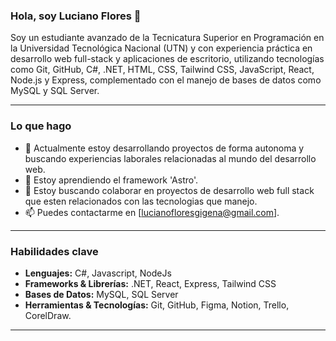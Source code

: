 ### Hola, soy Luciano Flores 👋

Soy un estudiante avanzado de la Tecnicatura Superior en Programación en la Universidad Tecnológica Nacional (UTN) y con experiencia práctica en desarrollo web full-stack y aplicaciones de escritorio, utilizando tecnologías como Git, GitHub, C#, .NET, HTML, CSS, Tailwind CSS, JavaScript, React, Node.js y Express, complementado con el manejo de bases de datos como MySQL y SQL Server.

---

### Lo que hago

- 🔭 Actualmente estoy desarrollando proyectos de forma autonoma y buscando experiencias laborales relacionadas al mundo del desarrollo web.
- 🌱 Estoy aprendiendo el framework 'Astro'.
- 👯 Estoy buscando colaborar en proyectos de desarrollo web full stack que esten relacionados con las tecnologias que manejo.
- 📫 Puedes contactarme en [lucianofloresgigena@gmail.com].

---

### Habilidades clave

- **Lenguajes:** C#, Javascript, NodeJs
- **Frameworks & Librerías:** .NET, React, Express, Tailwind CSS
- **Bases de Datos:** MySQL, SQL Server
- **Herramientas & Tecnologías:** Git, GitHub, Figma, Notion, Trello, CorelDraw.

---
